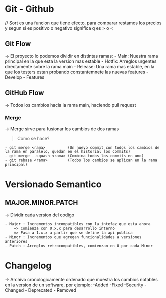 # Git - Github

// Sort es una funcion que tiene efecto, para comparar restamos los precios y segun si es positivo o negativo significa q es > o <


## Git Flow

-> El proyecto lo podemos dividir en distintas ramas:
    - Main: Nuestra rama principal en la que esta la version mas estable
    - Hotfix: Arreglos urgentes directamente sobre la rama main
    - Release: Una rama mas estable, en la que los testers estan probando constantemnete las nuevas features
    - Develop
    - Features

## GitHub Flow

-> Todos los cambios hacia la rama main, haciendo pull request

### Merge

-> Merge sirve para fusionar los cambios de dos ramas

> Como se hace?

    - git merge <rama>          (Un nuevo commit con todos los cambios de la rama en paralelo, quedan en el historial los commits)
    - git merge --squash <rama> (Combina todos los commits en uno)
    - git rebase <rama>         (Todos los cambios se aplican en la rama principal)

# Versionado Semantico

## MAJOR.MINOR.PATCH

-> Dividir cada version del codigo 

    - Major : Incrementos incompatibles con la intefaz que esta ahora
        => Comienza con 0.x.x para desarrollo interno
        => Pasa a 1.x.x a partir que se define la api publica
    - Minor : Incrementos que agregan funcionalidades a versiones anteriores
    - Patch : Arreglos retrocompatibles, comienzan en 0 por cada Minor 

# Changelog

-> Archivo cronologicamente ordenado que muestra los cambios notables en la version de un software, por ejemplo: 
    -Added
    -Fixed
    -Security
    -Changed
    - Deprecated
    - Removed